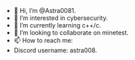 - 👋 Hi, I’m @Astra0081.
- 👀 I’m interested in cybersecurity.
- 🌱 I’m currently learning c++/c.
- 💞️ I’m looking to collaborate on minetest.
- 📫 How to reach me:
- Discord username: astra008.

<!---
Astra0081/Astra0081 is a ✨ special ✨ repository because its `README.md` (this file) appears on your GitHub profile.
You can click the Preview link to take a look at your changes.
--->
